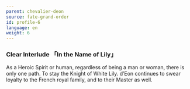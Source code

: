 ```yaml
---
parent: chevalier-deon
source: fate-grand-order
id: profile-6
language: en
weight: 6
---
```


### Clear Interlude 「In the Name of Lily」

As a Heroic Spirit or human, regardless of being a man or woman, there is only one path.
To stay the Knight of White Lily.
d’Eon continues to swear loyalty to the French royal family, and to their Master as well.
